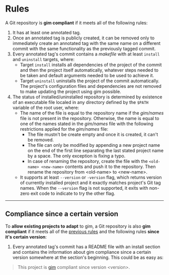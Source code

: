 # Rules

A Git repository is **gim compliant** if it meets all of the following rules:

1. It has at least one annotated tag.
2. Once an annotated tag is publicly created, it can be removed only to immediately create an annotated tag with the same name on a different commit with the same functionality as the previously tagged commit.
3. Every annotated tag's commit contains a *makefile* with at least `install` and `uninstall` targets, where:
   * Target `install` installs all dependencies of the project of the commit and then the project itself automatically, whatever steps needed to be taken and default arguments needed to be used to achieve it.
   * Target `uninstall` uninstalls the project of the commit automatically. The project's configuration files and dependencies are not removed to make updating the project using gim possible.
4. The status of installed/uninstalled repository is determined by existence of an executable file localed in any directory defined by the `$PATH` variable of the root user, where:
   * The name of the file is equal to the repository name if the *gim/names* file is not present in the repository. Otherwise, the name is equal to one of the names stated in the *gim/names* file with the following restrictions applied for the *gim/names* file:
     * The file mustn't be create empty and once it is created, it can't be removed.
     * The file can only be modified by appending a new project name on the end of the first line separating the last stated project name by a space. The only exception is fixing a typo.
     * In case of renaming the repository, create the file with the `<old-name> <new-name>` contents and push it to the repository. Then rename the repository from \<old-name\> to \<new-name\>.
   * It supports at least `--version` or `-version` flag, which returns version of currently installed project and it exactly matches project's Git tag names. When the `--version` flag is not supported, it exits with non-zero exit code to indicate to try the other flag.

---

## Compliance since a certain version

To **allow existing projects to adapt** to gim, a Git repository is also **gim compliant** if it meets all of the [previous rules](#rules) and the following rules **since it's certain version**:

1. Every annotated tag's commit has a README file with an install section and contains the information about gim compliance since a certain version somewhere at the section's beginning. This could be as easy as:

> This project is [gim](https://gitlab.com/dominiksalvet/gim) compliant since version \<version\>.
